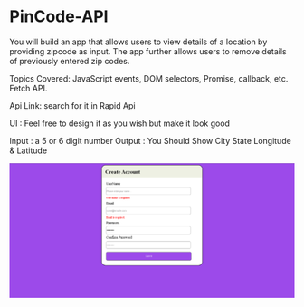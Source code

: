 # PinCode-API
You will build an app that allows users to view details of a location by providing zipcode as input. The app further allows users to remove details of previously entered zip codes.

Topics Covered:
JavaScript events, DOM selectors, Promise, callback, etc. Fetch API.

Api Link:
search for it in Rapid Api 

UI : Feel free to design it as you wish but make it look good

Input : a 5 or 6 digit number 
Output : You Should Show
City
State
Longitude & Latitude


![image](./Design.png)
